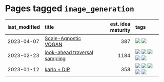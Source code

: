 # Pages tagged `image_generation`

|last_modified|title|est. idea maturity|tags
|:---|:---|---:|:---|
|2023-04-07|[Scale-Agnostic VQGAN](../scale-agnostic_VQGAN.md)|387|[![](https://img.shields.io/badge/tag-experimental-12eec5)](../tags/experimental.md) [![](https://img.shields.io/badge/tag-image_generation-a68128)](../tags/image_generation.md)|
|2023-02-23|[look-ahead traversal sampling](../look-ahead-traversal-sampling.md)|1184|[![](https://img.shields.io/badge/tag-MCMC-50c04b)](../tags/MCMC.md) [![](https://img.shields.io/badge/tag-animation-b25b5)](../tags/animation.md) [![](https://img.shields.io/badge/tag-control-4072a1)](../tags/control.md) [![](https://img.shields.io/badge/tag-experimental-12eec5)](../tags/experimental.md) [![](https://img.shields.io/badge/tag-image_generation-a68128)](../tags/image_generation.md)|
|2023-01-12|[karlo + DIP](../karlo-dip.md)|358|[![](https://img.shields.io/badge/tag-deepimageprior-d5ffe)](../tags/deepimageprior.md) [![](https://img.shields.io/badge/tag-experimental-12eec5)](../tags/experimental.md) [![](https://img.shields.io/badge/tag-image_generation-a68128)](../tags/image_generation.md) [![](https://img.shields.io/badge/tag-prior-b4243e)](../tags/prior.md) [![](https://img.shields.io/badge/tag-wip-48fb29)](../tags/wip.md)|